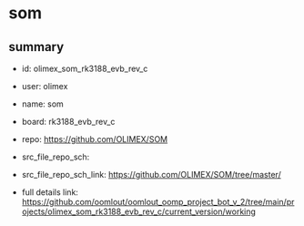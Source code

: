# som
 
## summary 
* id: olimex_som_rk3188_evb_rev_c
* user: olimex
* name: som
* board: rk3188_evb_rev_c
* repo: https://github.com/OLIMEX/SOM



* src_file_repo_sch: 
* src_file_repo_sch_link: https://github.com/OLIMEX/SOM/tree/master/
* full details link: https://github.com/oomlout/oomlout_oomp_project_bot_v_2/tree/main/projects/olimex_som_rk3188_evb_rev_c/current_version/working  







